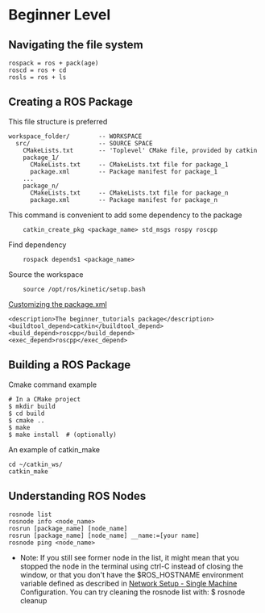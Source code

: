 # Beginner Level
## Navigating the file system
```
rospack = ros + pack(age)
roscd = ros + cd
rosls = ros + ls
```
## Creating a ROS Package
This file structure is preferred
```
workspace_folder/        -- WORKSPACE
  src/                   -- SOURCE SPACE
    CMakeLists.txt       -- 'Toplevel' CMake file, provided by catkin
    package_1/
      CMakeLists.txt     -- CMakeLists.txt file for package_1
      package.xml        -- Package manifest for package_1
    ...
    package_n/
      CMakeLists.txt     -- CMakeLists.txt file for package_n
      package.xml        -- Package manifest for package_n
```
This command is convenient to add some dependency to the package
```shell
    catkin_create_pkg <package_name> std_msgs rospy roscpp
```
Find dependency
```shell
    rospack depends1 <package_name>
```
Source the workspace
```shell
    source /opt/ros/kinetic/setup.bash
```
[Customizing the package.xml](http://wiki.ros.org/ROS/Tutorials/CreatingPackage#ROS.2BAC8-Tutorials.2BAC8-catkin.2BAC8-CreatingPackage.Customizing_the_package.xml)
```
<description>The beginner_tutorials package</description>
<buildtool_depend>catkin</buildtool_depend>
<build_depend>roscpp</build_depend>
<exec_depend>roscpp</exec_depend>
```

## Building a ROS Package
Cmake command example
```shell
# In a CMake project
$ mkdir build
$ cd build
$ cmake ..
$ make
$ make install  # (optionally)
```
An example of catkin_make
```
cd ~/catkin_ws/
catkin_make
```
## Understanding ROS Nodes
```
rosnode list
rosnode info <node_name>
rosrun [package_name] [node_name]
rosrun [package_name] [node_name] __name:=[your name]
rosnode ping <node_name>
```

* Note: If you still see former node in the list, it might mean that you stopped the node in the terminal using ctrl-C instead of closing the window, or that you don't have the $ROS_HOSTNAME environment variable defined as described in [Network Setup - Single Machine](http://wiki.ros.org/ROS/NetworkSetup#Single_machine_configuration) Configuration. You can try cleaning the rosnode list with: $ rosnode cleanup


